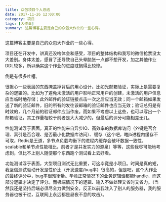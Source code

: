 ```yaml
---
title: 众包项目个人总结
date: 2017-11-26 12:00:00
category: 项目
tags: [大作业]
summary: 这篇博客主要是自己的众包大作业的一些心得。
---
```


这篇博客主要是自己的众包大作业的一些心得。

<!--more-->

项目还在开发中，讲真还没啥体会和感受，项目的整体结构和我写的微信抢票没太大差别。身体太差，感冒了还导致自己头晕脑胀一点都不想开发，加之其他作业DDL较多，所以确实这个作业的进度耽搁得比较惨。

倒是有很多吐槽。

很担心一些表层的东西掩盖掉背后的用心设计，比如光邮箱验证，实际上是需要复杂的逻辑的。比如为了避免未激活的用户影响正常用户的创建，未激活的用户信息应当临时地存储；此外邮件的验证链接点击一次之后应当无效；同一个邮箱如果发送了新的验证邮件，旧的所有的发往该邮箱的验证邮件也应当无效；验证总归是有时效的，几个月前的验证邮件应当作废。而如果不考虑以上这些，也可以写出一个邮箱验证，其工作量相较于前者是大大减少的，但最后的评分可能相差无几。

性能测试浮于表面。真正的性能来自异步IO、高效率的数据库访问（外键是否合理、索引是否合理、是否最小化数据库访问）、缓存（这个吧，瞎jb进程内缓存不可取，Redis是王道，多节点负载均衡下的进程内缓存会破坏数据一致性，scalable和单节点性能相比，前者才是并发实力的源泉）等等，这些我尽可能地考虑到，但比不上别人随便那个东西跑个测试看上去好看。

功能测试浮于表面，大型项目测试无比重要，可这毕竟是小项目。时间是真的短，我坚信测试驱动开发是性价比（开发速度/bug率）很高的，但是吧，这个大作业的最终评分中，bug率很难衡量。毕竟正常情况下的业务逻辑谁都能handle，而这部分逻辑才决定了评分。而极端情况下的逻辑、输入不做处理又省时又省力。（当然我还是坚持后端必须尽全力做到安全，反正以前我注入了别人的服务器，我的服务器也被干过，互联网上永远都是昼夜不息的攻击）。
